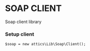 # SOAP CLIENT #
Soap client library

### Setup client ###

    $soap = new attics\Lib\Soap\Client();